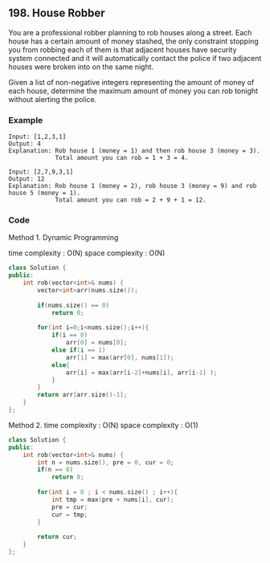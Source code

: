 ## 198. House Robber

You are a professional robber planning to rob houses along a street. Each house has a certain amount of money stashed, the only constraint stopping you from robbing each of them is that adjacent houses have security system connected and it will automatically contact the police if two adjacent houses were broken into on the same night.

Given a list of non-negative integers representing the amount of money of each house, determine the maximum amount of money you can rob tonight without alerting the police.

### Example
```
Input: [1,2,3,1]
Output: 4
Explanation: Rob house 1 (money = 1) and then rob house 3 (money = 3).
             Total amount you can rob = 1 + 3 = 4.

Input: [2,7,9,3,1]
Output: 12
Explanation: Rob house 1 (money = 2), rob house 3 (money = 9) and rob house 5 (money = 1).
             Total amount you can rob = 2 + 9 + 1 = 12.
```

### Code

Method 1.
Dynamic Programming

time complexity : O(N)
space complexity : O(N)

```C++
class Solution {
public:
    int rob(vector<int>& nums) {
        vector<int>arr(nums.size());
        
        if(nums.size() == 0)
            return 0;
        
        for(int i=0;i<nums.size();i++){
            if(i == 0)
                arr[0] = nums[0];
            else if(i == 1)
                arr[1] = max(arr[0], nums[1]);
            else{
                arr[i] = max(arr[i-2]+nums[i], arr[i-1] );
            }
        }
        return arr[arr.size()-1];
    }
};
```

Method 2.
time complexity : O(N)
space complexity : O(1)

```c++
class Solution {
public:
    int rob(vector<int>& nums) {
        int n = nums.size(), pre = 0, cur = 0;
        if(n == 0)
            return 0;
        
        for(int i = 0 ; i < nums.size() ; i++){
            int tmp = max(pre + nums[i], cur);
            pre = cur;
            cur = tmp;
        }
        
        return cur;
    }
};
```



